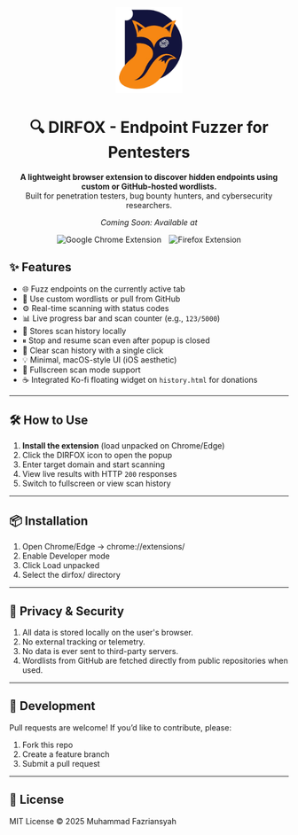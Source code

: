 <p align="center">
  <img src="logo.png" alt="Dirfox Logo" width="120">
</p>

<h1 align="center">🔍 DIRFOX - Endpoint Fuzzer for Pentesters</h1>

<p align="center">
  <b>A lightweight browser extension to discover hidden endpoints using custom or GitHub-hosted wordlists.</b><br>
  Built for penetration testers, bug bounty hunters, and cybersecurity researchers.
</p>

<!-- Bagian Coming Soon -->
<p align="center"><i>Coming Soon: Available at</i></p>

<p align="center">
  <img src="chrome-icon.png" alt="Google Chrome Extension" width="40" style="margin-right: 10px;">
  <img src="firefox-icon.png" alt="Firefox Extension" width="40">
</p>


## ✨ Features

- 🌐 Fuzz endpoints on the currently active tab
- 📁 Use custom wordlists or pull from GitHub
- ⚙️ Real-time scanning with status codes
- 📊 Live progress bar and scan counter (e.g., `123/5000`)
- 💾 Stores scan history locally
- ⏸ Stop and resume scan even after popup is closed
- 🧼 Clear scan history with a single click
- 💡 Minimal, macOS-style UI (iOS aesthetic)
- 🔄 Fullscreen scan mode support
- ☕ Integrated Ko-fi floating widget on `history.html` for donations

---

## 🛠️ How to Use

1. **Install the extension** (load unpacked on Chrome/Edge)
2. Click the DIRFOX icon to open the popup
3. Enter target domain and start scanning
4. View live results with HTTP `200` responses
5. Switch to fullscreen or view scan history

---

## 📦 Installation
1. Open Chrome/Edge → chrome://extensions/
2. Enable Developer mode
3. Click Load unpacked
4. Select the dirfox/ directory

---

## 🔐 Privacy & Security
1. All data is stored locally on the user's browser.
2. No external tracking or telemetry.
3. No data is ever sent to third-party servers.
4. Wordlists from GitHub are fetched directly from public repositories when used.

---

## 🧪 Development
Pull requests are welcome! If you’d like to contribute, please:
1. Fork this repo
2. Create a feature branch
3. Submit a pull request

---

## 📜 License
MIT License © 2025 Muhammad Fazriansyah
